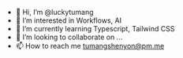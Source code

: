 - 👋 Hi, I’m @luckytumang
- 👀 I’m interested in Workflows, AI
- 🌱 I’m currently learning Typescript, Tailwind CSS
- 💞️ I’m looking to collaborate on ...
- 📫 How to reach me tumangshenyon@pm.me

<!---
luckytumang/luckytumang is a ✨ special ✨ repository because its `README.md` (this file) appears on your GitHub profile.
You can click the Preview link to take a look at your changes.
--->
